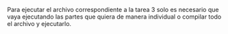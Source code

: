 Para ejecutar el archivo correspondiente a la tarea 3 solo es necesario que vaya ejecutando las partes que quiera de manera individual o compilar todo el archivo y ejecutarlo.
